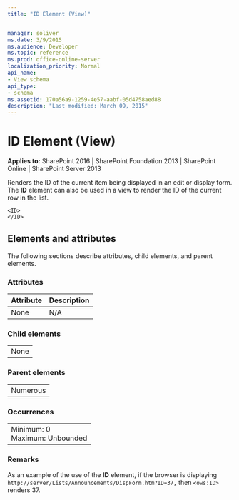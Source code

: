 ```yaml
---
title: "ID Element (View)"


manager: soliver
ms.date: 3/9/2015
ms.audience: Developer
ms.topic: reference
ms.prod: office-online-server
localization_priority: Normal
api_name:
- View schema
api_type:
- schema
ms.assetid: 170a56a9-1259-4e57-aabf-05d4758aed88
description: "Last modified: March 09, 2015"
---
```


# ID Element (View)

 
  
 **Applies to:** SharePoint 2016 | SharePoint Foundation 2013 | SharePoint Online | SharePoint Server 2013
  
Renders the ID of the current item being displayed in an edit or display form. The **ID** element can also be used in a view to render the ID of the current row in the list. 
  
```
<ID>
</ID>
```

## Elements and attributes

The following sections describe attributes, child elements, and parent elements.

### Attributes

|**Attribute**|**Description**|
|:-----|:-----|
|None  <br/> |N/A  <br/> |
   
### Child elements

||
|:-----|
|None |
   
### Parent elements

||
|:-----|
|Numerous |
   
### Occurrences

||
|:-----|
|Minimum: 0  <br/> Maximum: Unbounded  <br/> |
   
### Remarks

As an example of the use of the **ID** element, if the browser is displaying  `http://server/Lists/Announcements/DispForm.htm?ID=37,` then  `<ows:ID>` renders 37. 
  

